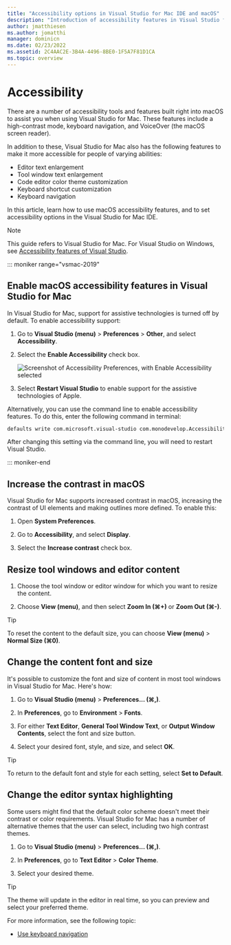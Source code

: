 ```yaml
---
title: "Accessibility options in Visual Studio for Mac IDE and macOS"
description: "Introduction of accessibility features in Visual Studio for Mac and how they can be enabled. Also learn about using macOS accessibility options and features, such as high contrast, keyboard navigation, and VoiceOver in Visual Studio for Mac"
author: jmatthiesen
ms.author: jomatthi
manager: dominicn
ms.date: 02/23/2022
ms.assetid: 2C4AAC2E-3B4A-4496-8BE0-1F5A7F81D1CA
ms.topic: overview
---
```


# Accessibility

There are a number of accessibility tools and features built right into macOS to assist you when using Visual Studio for Mac. These features include a high-contrast mode, keyboard navigation, and VoiceOver (the macOS screen reader).

In addition to these, Visual Studio for Mac also has the following features to make it more accessible for people of varying abilities:

* Editor text enlargement
* Tool window text enlargement
* Code editor color theme customization
* Keyboard shortcut customization
* Keyboard navigation

In this article, learn how to use macOS accessibility features, and to set accessibility options in the Visual Studio for Mac IDE.

> [!NOTE]
> This guide refers to Visual Studio for Mac. For Visual Studio on Windows, see [Accessibility features of Visual Studio](/visualstudio/ide/reference/accessibility-features-of-visual-studio).

::: moniker range="vsmac-2019"
## Enable macOS accessibility features in Visual Studio for Mac

In Visual Studio for Mac, support for assistive technologies is turned off by default. To enable accessibility support:

1. Go to **Visual Studio (menu)** > **Preferences** > **Other**, and select **Accessibility**.

1. Select the **Enable Accessibility** check box.

   ![Screenshot of Accessibility Preferences, with Enable Accessibility selected](media/accessibility-preferences.png)

1. Select **Restart Visual Studio** to enable support for the assistive technologies of Apple.

Alternatively, you can use the command line to enable accessibility features. To do this, enter the following command in terminal:

```bash
defaults write com.microsoft.visual-studio com.monodevelop.AccessibilityEnabled 1
```

After changing this setting via the command line, you will need to restart Visual Studio.

::: moniker-end

## Increase the contrast in macOS

Visual Studio for Mac supports increased contrast in macOS, increasing the contrast of UI elements and making outlines more defined. To enable this:

1. Open **System Preferences**.

1. Go to **Accessibility**, and select **Display**.

1. Select the **Increase contrast** check box.

## Resize tool windows and editor content

1. Choose the tool window or editor window for which you want to resize the content.

1. Choose **View (menu)**, and then select **Zoom In (&#8984;+)** or **Zoom Out (&#8984;-)**.

> [!TIP]
> To reset the content to the default size, you can choose **View (menu)** > **Normal Size (&#8984;0)**.

## Change the content font and size

It's possible to customize the font and size of content in most tool windows in Visual Studio for Mac. Here's how:

1. Go to **Visual Studio (menu)** > **Preferences... (&#8984;,)**.

1. In **Preferences**, go to **Environment** > **Fonts**.

1. For either **Text Editor**, **General Tool Window Text**, or **Output Window Contents**, select the font and size button.

1. Select your desired font, style, and size, and select **OK**.

> [!TIP]
> To return to the default font and style for each setting, select **Set to Default**.

## Change the editor syntax highlighting

Some users might find that the default color scheme doesn't meet their contrast or color requirements. Visual Studio for Mac has a number of alternative themes that the user can select, including two high contrast themes.

1. Go to **Visual Studio (menu)** > **Preferences... (&#8984;,)**.

1. In **Preferences**, go to **Text Editor** > **Color Theme**.

1. Select your desired theme.

> [!TIP]
> The theme will update in the editor in real time, so you can preview and select your preferred theme.

For more information, see the following topic:

* [Use keyboard navigation](accessibility-keyboard.md)